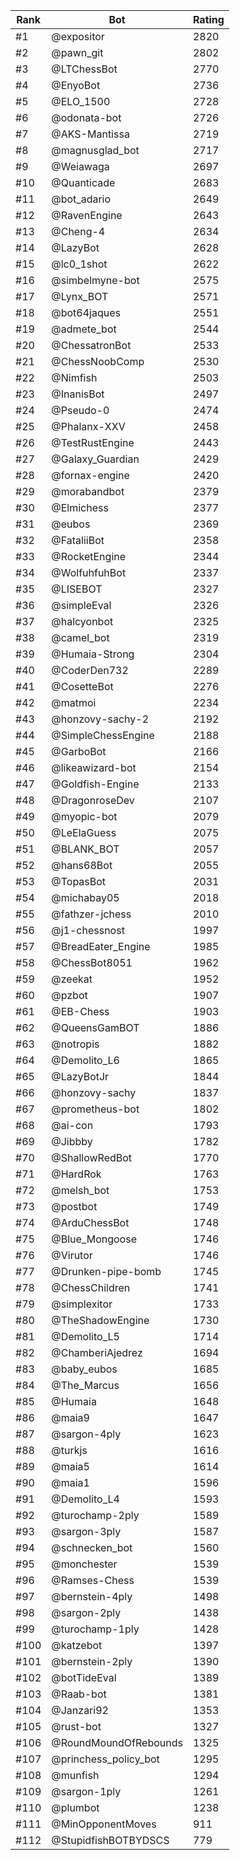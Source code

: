 Rank|Bot|Rating
---|---|---
#1|@expositor|2820
#2|@pawn_git|2802
#3|@LTChessBot|2770
#4|@EnyoBot|2736
#5|@ELO_1500|2728
#6|@odonata-bot|2726
#7|@AKS-Mantissa|2719
#8|@magnusglad_bot|2717
#9|@Weiawaga|2697
#10|@Quanticade|2683
#11|@bot_adario|2649
#12|@RavenEngine|2643
#13|@Cheng-4|2634
#14|@LazyBot|2628
#15|@lc0_1shot|2622
#16|@simbelmyne-bot|2575
#17|@Lynx_BOT|2571
#18|@bot64jaques|2551
#19|@admete_bot|2544
#20|@ChessatronBot|2533
#21|@ChessNoobComp|2530
#22|@Nimfish|2503
#23|@InanisBot|2497
#24|@Pseudo-0|2474
#25|@Phalanx-XXV|2458
#26|@TestRustEngine|2443
#27|@Galaxy_Guardian|2429
#28|@fornax-engine|2420
#29|@morabandbot|2379
#30|@Elmichess|2377
#31|@eubos|2369
#32|@FataliiBot|2358
#33|@RocketEngine|2344
#34|@WolfuhfuhBot|2337
#35|@LISEBOT|2327
#36|@simpleEval|2326
#37|@halcyonbot|2325
#38|@camel_bot|2319
#39|@Humaia-Strong|2304
#40|@CoderDen732|2289
#41|@CosetteBot|2276
#42|@matmoi|2234
#43|@honzovy-sachy-2|2192
#44|@SimpleChessEngine|2188
#45|@GarboBot|2166
#46|@likeawizard-bot|2154
#47|@Goldfish-Engine|2133
#48|@DragonroseDev|2107
#49|@myopic-bot|2079
#50|@LeElaGuess|2075
#51|@BLANK_BOT|2057
#52|@hans68Bot|2055
#53|@TopasBot|2031
#54|@michabay05|2018
#55|@fathzer-jchess|2010
#56|@j1-chessnost|1997
#57|@BreadEater_Engine|1985
#58|@ChessBot8051|1962
#59|@zeekat|1952
#60|@pzbot|1907
#61|@EB-Chess|1903
#62|@QueensGamBOT|1886
#63|@notropis|1882
#64|@Demolito_L6|1865
#65|@LazyBotJr|1844
#66|@honzovy-sachy|1837
#67|@prometheus-bot|1802
#68|@ai-con|1793
#69|@Jibbby|1782
#70|@ShallowRedBot|1770
#71|@HardRok|1763
#72|@melsh_bot|1753
#73|@postbot|1749
#74|@ArduChessBot|1748
#75|@Blue_Mongoose|1746
#76|@Virutor|1746
#77|@Drunken-pipe-bomb|1745
#78|@ChessChildren|1741
#79|@simplexitor|1733
#80|@TheShadowEngine|1730
#81|@Demolito_L5|1714
#82|@ChamberiAjedrez|1694
#83|@baby_eubos|1685
#84|@The_Marcus|1656
#85|@Humaia|1648
#86|@maia9|1647
#87|@sargon-4ply|1623
#88|@turkjs|1616
#89|@maia5|1614
#90|@maia1|1596
#91|@Demolito_L4|1593
#92|@turochamp-2ply|1589
#93|@sargon-3ply|1587
#94|@schnecken_bot|1560
#95|@monchester|1539
#96|@Ramses-Chess|1539
#97|@bernstein-4ply|1498
#98|@sargon-2ply|1438
#99|@turochamp-1ply|1428
#100|@katzebot|1397
#101|@bernstein-2ply|1390
#102|@botTideEval|1389
#103|@Raab-bot|1381
#104|@Janzari92|1353
#105|@rust-bot|1327
#106|@RoundMoundOfRebounds|1325
#107|@princhess_policy_bot|1295
#108|@munfish|1294
#109|@sargon-1ply|1261
#110|@plumbot|1238
#111|@MinOpponentMoves|911
#112|@StupidfishBOTBYDSCS|779

